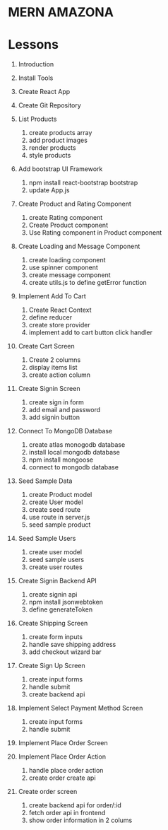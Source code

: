 # MERN AMAZONA

# Lessons

1. Introduction
2. Install Tools
3. Create React App
4. Create Git Repository
5. List Products
   1. create products array
   2. add product images
   3. render products
   4. style products
6. Add bootstrap UI Framework
   1. npm install react-bootstrap bootstrap
   2. update App.js
7. Create Product and Rating Component
   1. create Rating component
   2. Create Product component
   3. Use Rating component in Product component
8. Create Loading and Message Component
   1. create loading component
   2. use spinner component
   3. create message component
   4. create utils.js to define getError function
9. Implement Add To Cart
   1. Create React Context
   2. define reducer
   3. create store provider
   4. implement add to cart button click handler
10. Create Cart Screen
    1. Create 2 columns
    2. display items list
    3. create action column
11. Create Signin Screen
    1. create sign in form
    2. add email and password
    3. add signin button
12. Connect To MongoDB Database
    1. create atlas monogodb database
    2. install local mongodb database
    3. npm install mongoose
    4. connect to mongodb database
13. Seed Sample Data
    1. create Product model
    2. create User model
    3. create seed route
    4. use route in server.js
    5. seed sample product
14. Seed Sample Users
    1. create user model
    2. seed sample users
    3. create user routes
15. Create Signin Backend API
    1. create signin api
    2. npm install jsonwebtoken
    3. define generateToken
16. Create Shipping Screen
    1. create form inputs
    2. handle save shipping address
    3. add checkout wizard bar
17. Create Sign Up Screen
    1. create input forms
    2. handle submit
    3. create backend api
18. Implement Select Payment Method Screen
    1. create input forms
    2. handle submit
19. Implement Place Order Screen

20. Implement Place Order Action
    1. handle place order action
    2. create order create api
21. Create order screen
    1. create backend api for order/:id
    2. fetch order api in frontend
    3. show order information in 2 colums
